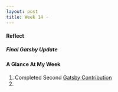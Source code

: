 ```yaml
---
layout: post
title: Week 14 - 
---
```



<!-- This is the last blog post that you will write for this class. This is a chance to reflect on what you did. Go back to your first two blog posts. They asked you to write about 
    why you decided to take a course in open source software.
    what types of contributions you thought would be suitable choices for you to make as your first contributions to an open source project, and
    what types of projects interest you and how you saw your relationship to them. -->

#### Reflect
<!-- Did the course meet your expectations? What was different than you expected? How would you change what you wrote with respect to the last two questions (from Blog Post 2?) -->



##### Final Gatsby Update







#### A Glance At My Week
1. Completed Second [Gatsby Contribution]
2. 


<!-- ![gif] -->

<!-- L I N K S -->

[Gatsby Contribution]:https://github.com/gatsbyjs/gatsby/pull/19998
[Keturah]:keturah.netlify.com/